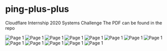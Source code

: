 # ping-plus-plus
Cloudflare Internship 2020 Systems Challenge
The PDF can be found in the repo

![Page 1](/PDF-Photos/organized-01.jpg)
![Page 1](/PDF-Photos/organized-02.jpg)
![Page 1](/PDF-Photos/organized-03.jpg)
![Page 1](/PDF-Photos/organized-04.jpg)
![Page 1](/PDF-Photos/organized-05.jpg)
![Page 1](/PDF-Photos/organized-06.jpg)
![Page 1](/PDF-Photos/organized-07.jpg)
![Page 1](/PDF-Photos/organized-08.jpg)
![Page 1](/PDF-Photos/organized-09.jpg)
![Page 1](/PDF-Photos/organized-10.jpg)
![Page 1](/PDF-Photos/organized-11.jpg)
![Page 1](/PDF-Photos/organized-12.jpg)
![Page 1](/PDF-Photos/organized-13.jpg)
